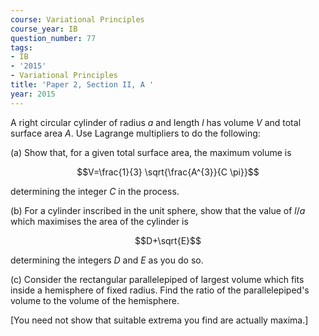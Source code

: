 ```yaml
---
course: Variational Principles
course_year: IB
question_number: 77
tags:
- IB
- '2015'
- Variational Principles
title: 'Paper 2, Section II, A '
year: 2015
---
```




A right circular cylinder of radius $a$ and length $l$ has volume $V$ and total surface area $A$. Use Lagrange multipliers to do the following:

(a) Show that, for a given total surface area, the maximum volume is

$$V=\frac{1}{3} \sqrt{\frac{A^{3}}{C \pi}}$$

determining the integer $C$ in the process.

(b) For a cylinder inscribed in the unit sphere, show that the value of $l / a$ which maximises the area of the cylinder is

$$D+\sqrt{E}$$

determining the integers $D$ and $E$ as you do so.

(c) Consider the rectangular parallelepiped of largest volume which fits inside a hemisphere of fixed radius. Find the ratio of the parallelepiped's volume to the volume of the hemisphere.

[You need not show that suitable extrema you find are actually maxima.]